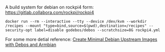 A build system for debian on rockpi4 form: https://gitlab.collabora.com/rockpi/rockpi4

```
docker run --rm --interactive --tty --device /dev/kvm --workdir /recipes --mount "type=bind,source=$(pwd),destination=/recipes" --security-opt label=disable godebos/debos --scratchsize=8G rockpi4.yml
```
For some more detial reference: [Create Minimal Debian Upstream Images with Debos and Armbian](https://www.cnx-software.com/2019/06/22/create-minimal-debian-images-debos-armbian/)
